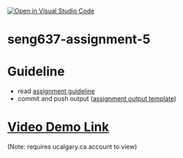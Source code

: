 [![Open in Visual Studio Code](https://classroom.github.com/assets/open-in-vscode-c66648af7eb3fe8bc4f294546bfd86ef473780cde1dea487d3c4ff354943c9ae.svg)](https://classroom.github.com/online_ide?assignment_repo_id=10566550&assignment_repo_type=AssignmentRepo)
# seng637-assignment-5

# Guideline
- read [assignment guideline](./seng637-a5.md) 
- commit and push output ([assignment output template](./seng637-a5-team_number.md))

# [Video Demo Link](https://uofc-my.sharepoint.com/:v:/g/personal/andrew_bright_ucalgary_ca/EYqnSZ4J2-VJia8XRFpryZUBYQD0X_tKw6pvPArY_8crKA?e=VYpaCd)
(Note: requires ucalgary.ca account to view)
